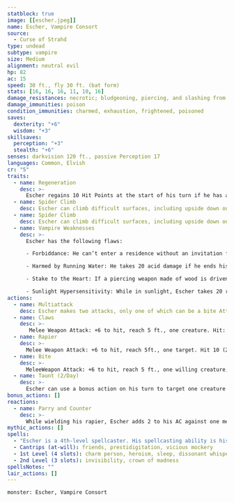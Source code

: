```yaml
---
statblock: true
image: [[escher.jpeg]]
name: Escher, Vampire Consort
source:
  - Curse of Strahd
type: undead
subtype: vampire
size: Medium
alignment: neutral evil
hp: 82
ac: 15
speed: 30 ft., fly 30 ft. (bat form)
stats: [16, 16, 16, 11, 10, 16]
damage_resistances: necrotic; bludgeoning, piercing, and slashing from nonmagical attacks
damage_immunities: poison
condition_immunities: charmed, exhaustion, frightened, poisoned
saves:
  dexterity: "+6"
  wisdom: "+3"
skillsaves:
  perception: "+3"
  stealth: "+6"
senses: darkvision 120 ft., passive Perception 17
languages: Common, Elvish
cr: "5"
traits:
  - name: Regeneration
    desc: >-
      Escher regains 10 Hit Points at the start of his turn if he has at least 1 hit point and isn't in sunlight or running water. If Escher takes radiant damage or damage from Holy Water, this trait doesn't function at the start of his next turn.
  - name: Spider Climb
    desc: Escher can climb difficult surfaces, including upside down on ceilings, without needing to make an ability check.
  - name: Spider Climb
    desc: Escher can climb difficult surfaces, including upside down on ceilings, without needing to make an ability check.
  - name: Vampire Weaknesses
    desc: >-
      Escher has the following flaws:

      - Forbiddance: He can’t enter a residence without an invitation from one of the occupants.

      - Harmed by Running Water: He takes 20 acid damage if he ends his turn in running water.

      - Stake to the Heart: If a piercing weapon made of wood is driven into his heart while he is incapacitated in his coffin, he is paralyzed until the stake is removed.

      - Sunlight Hypersensitivity: While in sunlight, Escher takes 20 radiant damage at the start of his turn, and he has disadvantage on attack rolls and ability checks.
actions:
  - name: Multiattack
    desc: Escher makes two attacks, only one of which can be a bite Attack.
  - name: Claws
    desc: >-
       Melee Weapon Attack: +6 to hit, reach 5 ft., one creature. Hit: 8 (2d4 + 3) slashing damage. Instead of dealing damage, Escher can grapple the target (escape DC 13).
  - name: Rapier
    desc: >-
      Melee Weapon Attack: +6 to hit, reach 5ft., one target. Hit 10 (2d6 + 3) piercing damage
  - name: Bite
    desc: >-
      MeleeWeapon Attack: +6 to hit, reach 5 ft., one willing creature, or a creature that is Grappled by Escher, Incapacitated, or Restrained. Hit: 6 (1d6 + 3) piercing damage plus 7 (2d6) necrotic damage. The target's hit point maximum is reduced by an amount equal to the necrotic damage taken, and Escher regains Hit Points equal to that amount. The reduction lasts until the target finishes a Long Rest. The target dies if this Effect reduces its hit point maximum to 0.
  - name: Taunt (2/Day)
    desc: >- 
      Escher can use a bonus action on his turn to target one creature within 30 feet of him. If the target can hear Escher, the atarget must succeed on a DC 12 Charisma saving throw or have disadvantage on ability checks, attack rolls, and saving throws until the start of Escher's next turn.
bonus_actions: []
reactions:
  - name: Parry and Counter
    desc: >-
      While wielding his rapier, Escher adds 2 to his AC against one melee or ranged weapon attack that would hit him. If the attack misses, Escher can make one melee attack against the attacker if it is within his reach.
mythic_actions: []
spells:
  - "Escher is a 4th-level spellcaster. His spellcasting ability is his Charisma (spell save DC 14, +6 to hit with spell attacks). Escher has the following spells prepared:"
  - Cantrips (at-will): friends, prestidigitation, vicious mockery
  - 1st Level (4 slots): charm person, heroism, sleep, dissonant whispers, faerie fire
  - 2nd Level (3 slots): invisibility, crown of madness
spellsNotes: ""
lair_actions: []
---
```


```statblock
monster: Escher, Vampire Consort
```